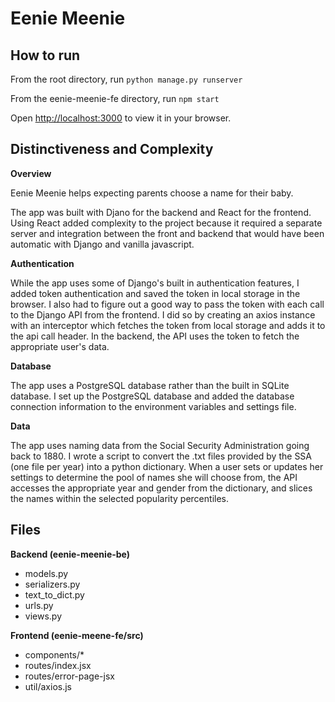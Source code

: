 # Eenie Meenie

## How to run

From the root directory, run `python manage.py runserver`

From the eenie-meenie-fe directory, run `npm start`

Open [http://localhost:3000](http://localhost:3000) to view it in your browser.

## Distinctiveness and Complexity

**Overview**

Eenie Meenie helps expecting parents choose a name for their baby.

The app was built with Djano for the backend and React for the frontend. Using React added complexity to the project because it required a separate server and integration between the front and backend that would have been automatic with Django and vanilla javascript.

**Authentication**

While the app uses some of Django's built in authentication features, I added token authentication and saved the token in local storage in the browser. I also had to figure out a good way to pass the token with each call to the Django API from the frontend. I did so by creating an axios instance with an interceptor which fetches the token from local storage and adds it to the api call header. In the backend, the API uses the token to fetch the appropriate user's data.

**Database**

The app uses a PostgreSQL database rather than the built in SQLite database. I set up the PostgreSQL database and added the database connection information to the environment variables and settings file.

**Data**

The app uses naming data from the Social Security Administration going back to 1880. I wrote a script to convert the .txt files provided by the SSA (one file per year) into a python dictionary. When a user sets or updates her settings to determine the pool of names she will choose from, the API accesses the appropriate year and gender from the dictionary, and slices the names within the selected popularity percentiles.

## Files

**Backend (eenie-meenie-be)**

- models.py
- serializers.py
- text_to_dict.py
- urls.py
- views.py

**Frontend (eenie-meene-fe/src)**

- components/\*
- routes/index.jsx
- routes/error-page-jsx
- util/axios.js
